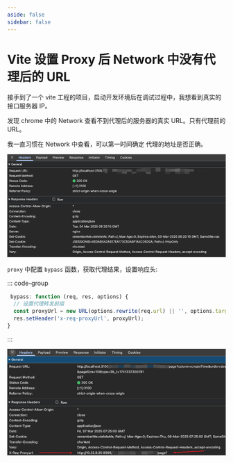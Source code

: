 ```yaml
---
aside: false
sidebar: false
---
```


# Vite 设置 Proxy 后 Network 中没有代理后的 URL

接手到了一个 vite 工程的项目，启动开发环境后在调试过程中，我想看到真实的接口服务器 IP。

发现 chrome 中的 Network 查看不到代理后的服务器的真实 URL。只有代理前的 URL。

我一直习惯在 Network 中查看，可以第一时间确定 代理的地址是否正确。

![](./images/example-01.png)

`proxy` 中配置 `bypass` 函数，获取代理结果，设置响应头:

::: code-group

```js
 bypass: function (req, res, options) {
  // 设置代理转发前缀
  const proxyUrl = new URL(options.rewrite(req.url) || '', options.target)?.href || '';
  res.setHeader('x-req-proxyUrl', proxyUrl);
}
```

:::

![](./images/example-02.png)
